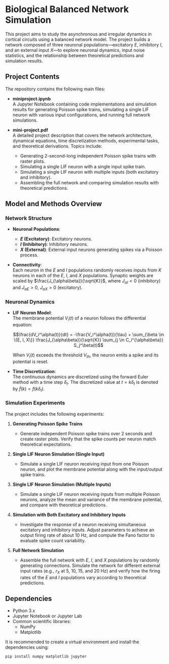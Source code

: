 # Biological Balanced Network Simulation

This project aims to study the asynchronous and irregular dynamics in cortical circuits using a balanced network model. The project builds a network composed of three neuronal populations—excitatory $E$, inhibitory $I$, and an external input $X$—to explore neuronal dynamics, input noise statistics, and the relationship between theoretical predictions and simulation results.

## Project Contents

The repository contains the following main files:

- **miniproject.ipynb**  
  A Jupyter Notebook containing code implementations and simulation results for generating Poisson spike trains, simulating a single LIF neuron with various input configurations, and running full network simulations.

- **mini-project.pdf**  
  A detailed project description that covers the network architecture, dynamical equations, time discretization methods, experimental tasks, and theoretical derivations. Topics include:
  - Generating 2-second-long independent Poisson spike trains with raster plots.
  - Simulating a single LIF neuron with a single input spike train.
  - Simulating a single LIF neuron with multiple inputs (both excitatory and inhibitory).
  - Assembling the full network and comparing simulation results with theoretical predictions.

## Model and Methods Overview

### Network Structure

- **Neuronal Populations**:  
  - **$E$ (Excitatory)**: Excitatory neurons.
  - **$I$ (Inhibitory)**: Inhibitory neurons.
  - **$X$ (External)**: External input neurons generating spikes via a Poisson process.

- **Connectivity**:  
  Each neuron in the $E$ and $I$ populations randomly receives inputs from $K$ neurons in each of the $E$, $I$, and $X$ populations. Synaptic weights are scaled by $\frac{J_{\alpha\beta}}{\sqrt{K}}$, where $J_{\alpha I} < 0$ (inhibitory) and $J_{\alpha E} > 0$, $J_{\alpha X} > 0$ (excitatory).

### Neuronal Dynamics

- **LIF Neuron Model**:  
  The membrane potential $V_i(t)$ of a neuron follows the differential equation:
  
  $$\frac{dV_i^\alpha(t)}{dt} = -\frac{V_i^\alpha(t)}{\tau} + \sum_{\beta \in \{E, I, X\}} \frac{J_{\alpha\beta}}{\sqrt{K}} \sum_{j \in C_i^{\alpha\beta}} S_j^\beta(t)$$

  When $V_i(t)$ exceeds the threshold $V_{th}$, the neuron emits a spike and its potential is reset.

- **Time Discretization**:  
  The continuous dynamics are discretized using the forward Euler method with a time step $\delta_t$. The discretized value at $t = k\delta_t$ is denoted by $\tilde{f}(k) = f(k\delta_t)$.

### Simulation Experiments

The project includes the following experiments:

1. **Generating Poisson Spike Trains**  
   - Generate independent Poisson spike trains over 2 seconds and create raster plots. Verify that the spike counts per neuron match theoretical expectations.

2. **Single LIF Neuron Simulation (Single Input)**  
   - Simulate a single LIF neuron receiving input from one Poisson neuron, and plot the membrane potential along with the input/output spike trains.

3. **Single LIF Neuron Simulation (Multiple Inputs)**  
   - Simulate a single LIF neuron receiving inputs from multiple Poisson neurons, analyze the mean and variance of the membrane potential, and compare with theoretical predictions.

4. **Simulation with Both Excitatory and Inhibitory Inputs**  
   - Investigate the response of a neuron receiving simultaneous excitatory and inhibitory inputs. Adjust parameters to achieve an output firing rate of about 10 Hz, and compute the Fano factor to evaluate spike count variability.

5. **Full Network Simulation**  
   - Assemble the full network with $E$, $I$, and $X$ populations by randomly generating connections. Simulate the network for different external input rates (e.g., $r_X$ at 5, 10, 15, and 20 Hz) and verify how the firing rates of the $E$ and $I$ populations vary according to theoretical predictions.

## Dependencies

- Python 3.x  
- Jupyter Notebook or Jupyter Lab  
- Common scientific libraries:  
  - NumPy  
  - Matplotlib  
  <!-- - (Optional) SciPy -->

It is recommended to create a virtual environment and install the dependencies using:

```bash
pip install numpy matplotlib jupyter
